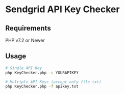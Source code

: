 # Sendgrid API Key Checker

## Requirements
PHP v7.2 or Newer

## Usage
```bash
# Single API Key
php KeyChecker.php -s YOURAPIKEY

# Multiple API Keys (accept only file txt)
php KeyChecker.php -f apikey.txt